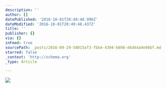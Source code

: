 ```yaml
---
description: ''
author: []
datePublished: '2016-10-01T20:49:48.996Z'
dateModified: '2016-10-01T20:49:48.437Z'
title: ''
publisher: {}
via: {}
inFeed: true
sourcePath: _posts/2016-09-29-58015af3-fbb4-4394-b698-d6d44a9e98bf.md
starred: false
_context: 'http://schema.org'
_type: Article

---
```

![](https://the-grid-user-content.s3-us-west-2.amazonaws.com/7c54d2b7-5b28-4566-aeef-4d688b286f79.jpg)